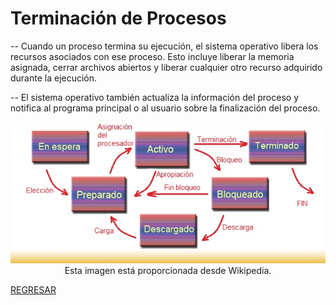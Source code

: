 # Terminación de Procesos

-- Cuando un proceso termina su ejecución, el sistema operativo libera los recursos asociados con ese proceso. Esto incluye liberar la memoria asignada, cerrar archivos abiertos y liberar cualquier otro recurso adquirido durante la ejecución.

-- El sistema operativo también actualiza la información del proceso y notifica al programa principal o al usuario sobre la finalización del proceso.

<p align="center">
  <a href="https://1984.lsi.us.es/wiki-ssoo/index.php/Estados_de_los_procesos" class="enlace-invisible">
    <img src="./imagenes/terminacion_de_procesos.jpg" alt="Esta imagen está proporcionada desde Wikipedia">
  </a>
  <br>
  Esta imagen está proporcionada desde Wikipedia.
</p>

<style>
.enlace-invisible {
    text-decoration: none;
    color: transparent;
    /* Otros estilos que desees agregar */
}
</style>

[REGRESAR](01_introduccion.md)
